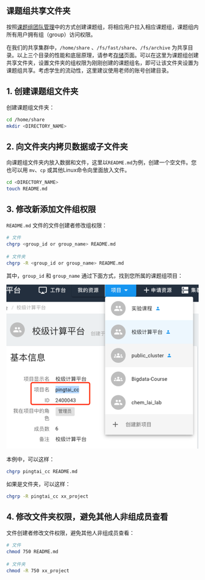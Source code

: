 ## 课题组共享文件夹

按照[课题组团队管理](../manual/project.md)中的方式创建课题组，将相应用户拉入相应课题组，课题组内所有用户拥有组（group）访问权限。

在我们的共享集群中，`/home/share` 、`/fs/fast/share`、`/fs/archive` 为共享目录。以上三个目录的性能和底层原理，请参考[存储](./storage.md)页面。可以在这里为课题组创建共享文件夹，设置文件夹的组权限为刚刚创建的课题组名，即可让该文件夹设置为课题组共享。考虑学生的流动性，这里建议使用老师的账号创建目录。

## 1. 创建课题组文件夹

创建课题组文件夹：

```bash
cd /home/share
mkdir <DIRECTORY_NAME>
```

## 2. 向文件夹内拷贝数据或子文件夹

向课题组文件夹内放入数据和文件，这里以`README.md`为例，创建一个空文件。您也可以用 `mv`、`cp` 或其他Linux命令向里面放入文件。

```bash
cd <DIRECTORY_NAME>
touch README.md
```

## 3. 修改新添加文件组权限

`README.md` 文件的文件创建者修改组权限：

```bash
# 文件
chgrp <group_id or group_name> README.md

# 文件夹
chgrp -R <group_id or group_name> README.md
```

其中，`group_id` 和 `group_name` 通过下面方式，找到您所属的课题组项目：

![查看组与组ID](../images/project_groupid.png)

本例中，可以这样：

```bash
chgrp pingtai_cc README.md
``` 

如果是文件夹，可以这样：

```bash
chgrp -R pingtai_cc xx_project
```

## 4. 修改文件夹权限，避免其他人非组成员查看

文件创建者修改文件权限，避免其他人非组成员查看：

```bash
# 文件
chmod 750 README.md

# 文件夹
chmod -R 750 xx_project
```
